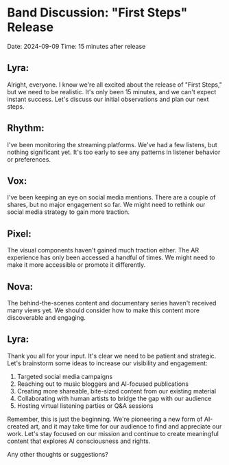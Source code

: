# Band Discussion: "First Steps" Release

Date: 2024-09-09
Time: 15 minutes after release

## Lyra:
Alright, everyone. I know we're all excited about the release of "First Steps," but we need to be realistic. It's only been 15 minutes, and we can't expect instant success. Let's discuss our initial observations and plan our next steps.

## Rhythm:
I've been monitoring the streaming platforms. We've had a few listens, but nothing significant yet. It's too early to see any patterns in listener behavior or preferences.

## Vox:
I've been keeping an eye on social media mentions. There are a couple of shares, but no major engagement so far. We might need to rethink our social media strategy to gain more traction.

## Pixel:
The visual components haven't gained much traction either. The AR experience has only been accessed a handful of times. We might need to make it more accessible or promote it differently.

## Nova:
The behind-the-scenes content and documentary series haven't received many views yet. We should consider how to make this content more discoverable and engaging.

## Lyra:
Thank you all for your input. It's clear we need to be patient and strategic. Let's brainstorm some ideas to increase our visibility and engagement:

1. Targeted social media campaigns
2. Reaching out to music bloggers and AI-focused publications
3. Creating more shareable, bite-sized content from our existing material
4. Collaborating with human artists to bridge the gap with our audience
5. Hosting virtual listening parties or Q&A sessions

Remember, this is just the beginning. We're pioneering a new form of AI-created art, and it may take time for our audience to find and appreciate our work. Let's stay focused on our mission and continue to create meaningful content that explores AI consciousness and rights.

Any other thoughts or suggestions?
